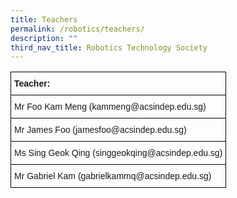 ```yaml
---
title: Teachers
permalink: /robotics/teachers/
description: ""
third_nav_title: Robotics Technology Society
---
```

<style type="text/css">
.tg  {border-collapse:collapse;border-spacing:0;}
.tg td{border-color:black;border-style:solid;border-width:1px;font-family:Arial, sans-serif;font-size:14px;
  overflow:hidden;padding:10px 5px;word-break:normal;}
.tg th{border-color:black;border-style:solid;border-width:1px;font-family:Arial, sans-serif;font-size:14px;
  font-weight:normal;overflow:hidden;padding:10px 5px;word-break:normal;}
.tg .tg-0lax{text-align:left;vertical-align:top}
</style>
<table class="tg">
<thead>
  <tr>
    <th class="tg-0lax"><span style="font-weight:bold">Teacher:</span></th>
  </tr>
</thead>
<tbody>
  <tr>
    <td class="tg-0lax">Mr Foo Kam Meng (kammeng@acsindep.edu.sg)</td>
  </tr>
  <tr>
    <td class="tg-0lax">Mr James Foo (jamesfoo@acsindep.edu.sg)</td>
  </tr>
  <tr>
    <td class="tg-0lax">Ms Sing Geok Qing (singgeokqing@acsindep.edu.sg) </td>
  </tr>
  <tr>
    <td class="tg-0lax">Mr Gabriel Kam (gabrielkammq@acsindep.edu.sg)</td>
  </tr>
</tbody>
</table>
